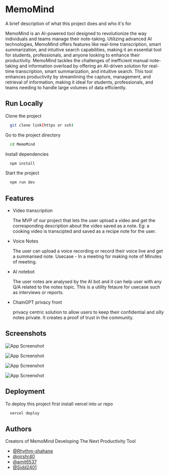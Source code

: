 
# MemoMind

A brief description of what this project does and who it's for

MemoMind is an AI-powered tool designed to revolutionize the way individuals and teams manage their note-taking. Utilizing advanced AI technologies, MemoMind offers features like real-time transcription, smart summarization, and intuitive search capabilities, making it an essential tool for students, professionals, and anyone looking to enhance their productivity.
MemoMind tackles the challenges of inefficient manual note-taking and information overload by offering an AI-driven solution for real-time transcription, smart summarization, and intuitive search. This tool enhances productivity by streamlining the capture, management, and retrieval of information, making it ideal for students, professionals, and teams needing to handle large volumes of data efficiently.






## Run Locally

Clone the project

```bash
  git clone link(https or ssh)
```

Go to the project directory

```bash
  cd MemoMind
```

Install dependencies

```bash
  npm install
```

Start the project

```bash
  npm run dev
```


## Features

- Video transcription 

  The MVP of our project that lets the user upload a video and get the corresponding description about the video saved as a note. Eg: a cooking video is transcipted and saved as a recipe note for the user.

- Voice Notes
  
  The user can upload a voice recording or record their voice live and get a summarised note. Usecase - In a meeting for making note of Minutes of meeting. 

- AI notebot

  The user notes are analysed by the AI bot and it can help user with any Q/A related to the notes topic. This is a utility fetaure for usecase such as interviews or reports.

- ChainGPT privacy front
    
  privacy centric solution to allow users to keep their confidential and silly notes private. It creates a proof of trust in the community.

  


## Screenshots

![App Screenshot](https://i.ibb.co/JcRnHty/Whats-App-Image-2024-05-26-at-14-47-28.jpg)

![App Screenshot](https://i.ibb.co/6yFSX83/Whats-App-Image-2024-05-26-at-14-47-25-1.jpg)

![App Screenshot](https://i.ibb.co/4g1MJkx/Whats-App-Image-2024-05-26-at-14-47-22.jpg)

![App Screenshot](https://i.ibb.co/wyWd6yB/Whats-App-Image-2024-05-26-at-14-47-17.jpg)

## Deployment

To deploy this project first install vercel into ur repo

```bash
  vercel deploy
```


## Authors

Creators of MemoMind Developing The Next Productivity Tool

- [@Rhythm-shahane](https://www.github.com/Rhythm-shahane)
- [@nirshr40](https://www.github.com/nirshr40)
- [@amit6537](https://www.github.com/amit6537)
- [@Sidd2401](https://www.github.com/Sidd2401)

